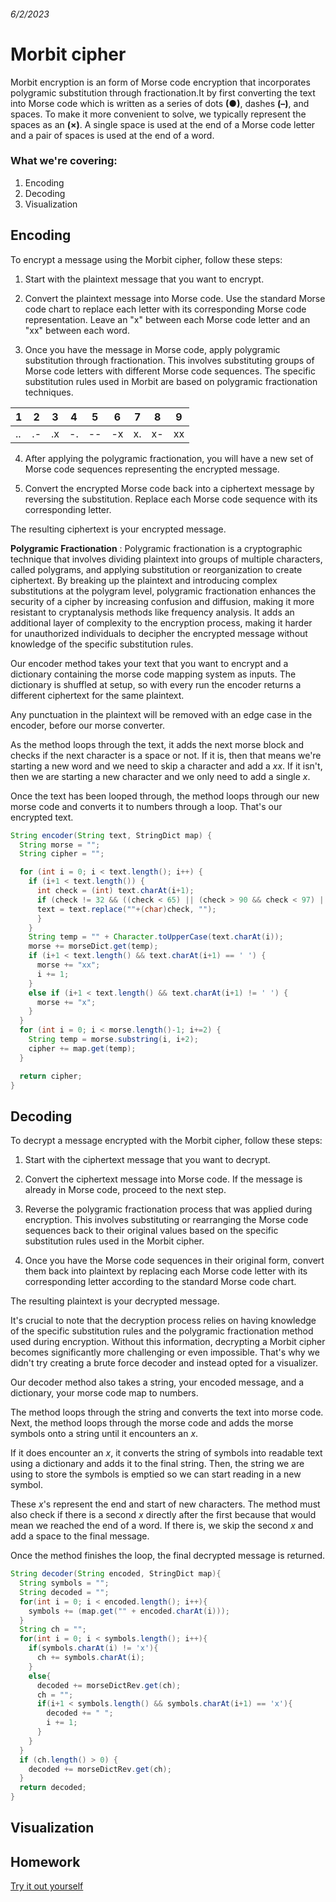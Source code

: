 ###### 6/2/2023

# Morbit cipher
Morbit encryption is an form of Morse code encryption that incorporates polygramic substitution through fractionation.It by first converting the text into Morse code which is written as a series of dots **(●)**, dashes **(–)**, and spaces.  To make it more convenient to solve, we typically represent the spaces as an **(×)**. A single space is used at the end of a Morse code letter and a pair of spaces is used at the end of a word.

### What we're covering:
1. Encoding
2. Decoding
3. Visualization

## Encoding

To encrypt a message using the Morbit cipher, follow these steps:

1. Start with the plaintext message that you want to encrypt.

2. Convert the plaintext message into Morse code. Use the standard Morse code chart to replace each letter with its corresponding Morse code representation. Leave an "x" between each Morse code letter and an "xx" between each word.

3. Once you have the message in Morse code, apply polygramic substitution through fractionation. This involves substituting groups of Morse code letters with different Morse code sequences. The specific substitution rules used in Morbit are based on polygramic fractionation techniques.

| 1 | 2 | 3 | 4 | 5 | 6 | 7 | 8 | 9 |
|---|---|---|---|---|---|---|---|---|
|.. |.- |.x |-. |-- |-x |x. |x- |xx |

4. After applying the polygramic fractionation, you will have a new set of Morse code sequences representing the encrypted message.

5. Convert the encrypted Morse code back into a ciphertext message by reversing the substitution. Replace each Morse code sequence with its corresponding letter.

The resulting ciphertext is your encrypted message.

**Polygramic Fractionation** : Polygramic fractionation is a cryptographic technique that involves dividing plaintext into groups of multiple characters, called polygrams, and applying substitution or reorganization to create ciphertext. By breaking up the plaintext and introducing complex substitutions at the polygram level, polygramic fractionation enhances the security of a cipher by increasing confusion and diffusion, making it more resistant to cryptanalysis methods like frequency analysis. It adds an additional layer of complexity to the encryption process, making it harder for unauthorized individuals to decipher the encrypted message without knowledge of the specific substitution rules.

Our encoder method takes your text that you want to encrypt and a dictionary containing the morse code mapping system as inputs. The dictionary is shuffled at setup, so with every run the encoder returns a different ciphertext for the same plaintext. 

Any punctuation in the plaintext will be removed with an edge case in the encoder, before our morse converter. 

As the method loops through the text, it adds the next morse block and checks if the next character is a space or not. If it is, then that means we're starting a new word and we need to skip a character and add a *xx*. If it isn't, then we are starting a new character and we only need to add a single *x*. 

Once the text has been looped through, the method loops through our new morse code and converts it to numbers through a loop. That's our encrypted text.

```java
String encoder(String text, StringDict map) {
  String morse = "";  
  String cipher = "";

  for (int i = 0; i < text.length(); i++) {
    if (i+1 < text.length()) {
      int check = (int) text.charAt(i+1); 
      if (check != 32 && ((check < 65) || (check > 90 && check < 97) || (check > 122))) {
      text = text.replace(""+(char)check, "");
      }
    }
    String temp = "" + Character.toUpperCase(text.charAt(i));
    morse += morseDict.get(temp);
    if (i+1 < text.length() && text.charAt(i+1) == ' ') {
      morse += "xx";
      i += 1;
    }
    else if (i+1 < text.length() && text.charAt(i+1) != ' ') {
      morse += "x";   
    }
  }
  for (int i = 0; i < morse.length()-1; i+=2) {
    String temp = morse.substring(i, i+2);
    cipher += map.get(temp);
  }

  return cipher;
}
```


## Decoding

To decrypt a message encrypted with the Morbit cipher, follow these steps:

1. Start with the ciphertext message that you want to decrypt.

2. Convert the ciphertext message into Morse code. If the message is already in Morse code, proceed to the next step.

3. Reverse the polygramic fractionation process that was applied during encryption. This involves substituting or rearranging the Morse code sequences back to their original values based on the specific substitution rules used in the Morbit cipher.

4. Once you have the Morse code sequences in their original form, convert them back into plaintext by replacing each Morse code letter with its corresponding letter according to the standard Morse code chart.

The resulting plaintext is your decrypted message.

It's crucial to note that the decryption process relies on having knowledge of the specific substitution rules and the polygramic fractionation method used during encryption. Without this information, decrypting a Morbit cipher becomes significantly more challenging or even impossible. That's why we didn't try creating a brute force decoder and instead opted for a visualizer.

Our decoder method also takes a string, your encoded message, and a dictionary, your morse code map to numbers. 

The method loops through the string and converts the text into morse code. Next, the method loops through the morse code and adds the morse symbols onto a string until it encounters an *x*. 

If it does encounter an *x*, it converts the string of symbols into readable text using a dictionary and adds it to the final string. Then, the string we are using to store the symbols is emptied so we can start reading in a new symbol. 

These *x*'s represent the end and start of new characters. The method must also check if there is a second *x* directly after the first because that would mean we reached the end of a word. If there is, we skip the second *x* and add a space to the final message. 

Once the method finishes the loop, the final decrypted message is returned.
```java
String decoder(String encoded, StringDict map){
  String symbols = "";
  String decoded = "";
  for(int i = 0; i < encoded.length(); i++){
    symbols += (map.get("" + encoded.charAt(i)));
  }
  String ch = "";
  for(int i = 0; i < symbols.length(); i++){
    if(symbols.charAt(i) != 'x'){
      ch += symbols.charAt(i);
    }
    else{
      decoded += morseDictRev.get(ch);
      ch = "";
      if(i+1 < symbols.length() && symbols.charAt(i+1) == 'x'){
        decoded += " ";
        i += 1;
      }
    }
  }
  if (ch.length() > 0) {
    decoded += morseDictRev.get(ch);
  }
  return decoded;
}
```

## Visualization



## Homework



[Try it out yourself](https://toebes.com/codebusters/MorbitEncrypt.html)
